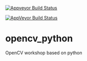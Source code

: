  [![Appveyor Build Status](https://ci.appveyor.com/api/projects/status/webhook?id=3y5vy0c2vexvg79u/branch/master)](https://ci.appveyor.com/api/projects/status/webhook?id=3y5vy0c2vexvg79u/branch/master?svg=true) 

[![AppVeyor Build Status](https://ci.appveyor.com/api/projects/status/github/pirahansiah/opencv-python?branch=master&svg=true)](https://ci.appveyor.com/project/pirahansiah/opencv-python)


# opencv_python
OpenCV workshop based on python 

